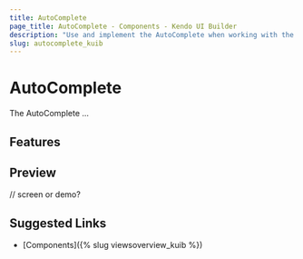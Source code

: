 ```yaml
---
title: AutoComplete
page_title: AutoComplete - Components - Kendo UI Builder
description: "Use and implement the AutoComplete when working with the Kendo UI Builder tool for creating and managing Angular and AngularJS-based web applications."
slug: autocomplete_kuib
---
```


# AutoComplete

The AutoComplete ...

## Features


## Preview

// screen or demo?

## Suggested Links

* [Components]({% slug viewsoverview_kuib %})
